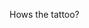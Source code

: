 Hows the tattoo?<!-- {"uuid":"69dd6773-fb63-478b-b46d-286a5a9b88dc", "dates":{"2019-09-29": 0, "2019-09-30": 0, "2019-10-01": 0, "2019-10-02": 0, "2019-10-03": 0, "2019-10-04": 0, "2019-10-05": 0, "2019-10-06": 0, "2019-10-07": 0, "2019-10-08": 0, "2019-10-09": 0, "2019-10-10": 0, "2019-10-11": 0, "2019-10-12": 0, "2019-10-13": 0, "2019-10-14": 0, "2019-10-15": 0, "2019-10-16": 0, "2019-10-17": 0, "2019-10-18": 0, "2019-10-19": 0, "2019-10-20": 0, "2019-10-21": 160, "2019-10-22": 152, "2019-10-23": 157, "2019-10-24": 160, "2019-10-25": 160, "2019-10-26": 0, "2019-10-27": 0, "2019-10-28": 39, "2019-10-29": 40, "2019-10-30": 159, "2019-10-31": 38, "2019-11-01": 40, "2019-11-02": 0, "2019-11-03": 0, "2019-11-04": 0, "2019-11-05": 0, "2019-11-06": 159, "2019-11-07": 0, "2019-11-08": 0, "2019-11-09": 0, "2019-11-10": 0, "2019-11-11": 0, "2019-11-12": 0, "2019-11-13": 160, "2019-11-14": 0, "2019-11-15": 0, "2019-11-16": 0, "2019-11-17": 0, "2019-11-18": 160, "2019-11-19": 159, "2019-11-20": 160, "2019-11-21": 160, "2019-11-22": 160, "2019-11-23": 0, "2019-11-24": 0, "2019-11-25": 40, "2019-11-26": 40, "2019-11-27": 40, "2019-11-28": 40, "2019-11-29": 40, "2019-11-30": 0, "2019-12-01": 0, "2019-12-02": 0, "2019-12-03": 0, "2019-12-04": 0, "2019-12-05": 0, "2019-12-06": 0, "2019-12-07": 0, "2019-12-08": 0, "2019-12-09": 159, "2019-12-10": 0, "2019-12-11": 0, "2019-12-12": 0, "2019-12-13": 160, "2019-12-14": 0, "2019-12-15": 0, "2019-12-16": 160, "2019-12-17": 0, "2019-12-18": 0, "2019-12-19": 0, "2019-12-20": 160, "2019-12-21": 0, "2019-12-22": 0, "2019-12-23": 160, "2019-12-24": 160, "2019-12-25": 159, "2019-12-26": 160, "2019-12-27": 160, "2019-12-28": 0, "2019-12-29": 0, "2019-12-30": 159, "2019-12-31": 36, "2020-01-01": 40, "2020-01-02": 38, "2020-01-03": 160, "2020-01-04": 0, "2020-01-05": 0, "2020-01-06": 160, "2020-01-07": 0, "2020-01-08": 0, "2020-01-09": 0, "2020-01-10": 160, "2020-01-11": 0, "2020-01-12": 0, "2020-01-13": 0, "2020-01-14": 0, "2020-01-15": 0, "2020-01-16": 0, "2020-01-17": 0, "2020-01-18": 0, "2020-01-19": 0, "2020-01-20": 0, "2020-01-21": 0, "2020-01-22": 0, "2020-01-23": 0, "2020-01-24": 0, "2020-01-25": 0, "2020-01-26": 0, "2020-01-27": 160, "2020-01-28": 160, "2020-01-29": 160, "2020-01-30": 160, "2020-01-31": 160, "2020-02-01": 0, "2020-02-02": 0, "2020-02-03": 160, "2020-02-04": 40, "2020-02-05": 160, "2020-02-06": 40, "2020-02-07": 40, "2020-02-08": 0, "2020-02-09": 0, "2020-02-10": 160, "2020-02-11": 0, "2020-02-12": 160, "2020-02-13": 0, "2020-02-14": 0, "2020-02-15": 0, "2020-02-16": 0, "2020-02-17": 160, "2020-02-18": 0, "2020-02-19": 160, "2020-02-20": 0, "2020-02-21": 0, "2020-02-22": 0, "2020-02-23": 0, "2020-02-24": 40, "2020-02-25": 160, "2020-02-26": 0, "2020-02-27": 159, "2020-02-28": 160, "2020-02-29": 0, "2020-03-01": 0, "2020-03-02": 0, "2020-03-03": 40, "2020-03-04": 0, "2020-03-05": 40, "2020-03-06": 40, "2020-03-07": 0, "2020-03-08": 0, "2020-03-09": 0, "2020-03-10": 0, "2020-03-11": 0, "2020-03-12": 0, "2020-03-13": 0, "2020-03-14": 0, "2020-03-15": 0, "2020-03-16": 160, "2020-03-17": 160, "2020-03-18": 160, "2020-03-19": 160, "2020-03-20": 160, "2020-03-21": 0, "2020-03-22": 0, "2020-03-23": 160, "2020-03-24": 40, "2020-03-25": 160, "2020-03-26": 40, "2020-03-27": 160, "2020-03-28": 0, "2020-03-29": 0, "2020-03-30": 160, "2020-03-31": 0, "2020-04-01": 160, "2020-04-02": 0, "2020-04-03": 160, "2020-04-04": 0, "2020-04-05": 0, "2020-04-06": 160, "2020-04-07": 0, "2020-04-08": 160, "2020-04-09": 0, "2020-04-10": 160, "2020-04-11": 0, "2020-04-12": 0, "2020-04-13": 160, "2020-04-14": 0, "2020-04-15": 160, "2020-04-16": 0, "2020-04-17": 160, "2020-04-18": 0, "2020-04-19": 0, "2020-04-20": 0, "2020-04-21": 0, "2020-04-22": 0, "2020-04-23": 0, "2020-04-24": 0, "2020-04-25": 0, "2020-04-26": 0, "2020-04-27": 0, "2020-04-28": 0, "2020-04-29": 0, "2020-04-30": 0, "2020-05-01": 0, "2020-05-02": 0, "2020-05-03": 0, "2020-05-04": 0, "2020-05-05": 0, "2020-05-06": 0, "2020-05-07": 0, "2020-05-08": 0, "2020-05-09": 0, "2020-05-10": 0, "2020-05-11": 0, "2020-05-12": 0, "2020-05-13": 0, "2020-05-14": 0, "2020-05-15": 0, "2020-05-16": 0, "2020-05-17": 0, "2020-05-18": 0, "2020-05-19": 0, "2020-05-20": 0, "2020-05-21": 0, "2020-05-22": 0, "2020-05-23": 0, "2020-05-24": 0, "2020-05-25": 0, "2020-05-26": 0, "2020-05-27": 0, "2020-05-28": 0, "2020-05-29": 0, "2020-05-30": 0, "2020-05-31": 0, "2020-06-01": 160, "2020-06-02": 159, "2020-06-03": 160, "2020-06-04": 160, "2020-06-05": 160, "2020-06-06": 0, "2020-06-07": 0, "2020-06-08": 0, "2020-06-09": 160, "2020-06-10": 40, "2020-06-11": 40, "2020-06-12": 40, "2020-06-13": 0, "2020-06-14": 0, "2020-06-15": 0, "2020-06-16": 0, "2020-06-17": 160, "2020-06-18": 0, "2020-06-19": 0, "2020-06-20": 0, "2020-06-21": 0, "2020-06-22": 0, "2020-06-23": 158, "2020-06-24": 0, "2020-06-25": 0, "2020-06-26": 0, "2020-06-27": 0, "2020-06-28": 0, "2020-06-29": 159, "2020-06-30": 160, "2020-07-01": 160, "2020-07-02": 160, "2020-07-03": 136, "2020-07-04": 0, "2020-07-05": 0, "2020-07-06": 40, "2020-07-07": 40, "2020-07-08": 40, "2020-07-09": 39, "2020-07-10": 38, "2020-07-11": 0, "2020-07-12": 0, "2020-07-13": 0, "2020-07-14": 0, "2020-07-15": 0, "2020-07-16": 0, "2020-07-17": 0, "2020-07-18": 0, "2020-07-19": 0, "2020-07-20": 155, "2020-07-21": 160, "2020-07-22": 159, "2020-07-23": 160, "2020-07-24": 158, "2020-07-25": 0, "2020-07-26": 0, "2020-07-27": 160, "2020-07-28": 40, "2020-07-29": 160, "2020-07-30": 40, "2020-07-31": 159, "2020-08-01": 0, "2020-08-02": 0, "2020-08-03": 160, "2020-08-04": 0, "2020-08-05": 160, "2020-08-06": 0, "2020-08-07": 160, "2020-08-08": 0, "2020-08-09": 0, "2020-08-10": 160, "2020-08-11": 0, "2020-08-12": 160, "2020-08-13": 0, "2020-08-14": 160, "2020-08-15": 0, "2020-08-16": 0, "2020-08-17": 160, "2020-08-18": 0, "2020-08-19": 159, "2020-08-20": 0, "2020-08-21": 160, "2020-08-22": 0, "2020-08-23": 0, "2020-08-24": 0, "2020-08-25": 0, "2020-08-26": 0, "2020-08-27": 0, "2020-08-28": 0, "2020-08-29": 0, "2020-08-30": 0, "2020-08-31": 0, "2020-09-01": 0, "2020-09-02": 0, "2020-09-03": 0, "2020-09-04": 0, "2020-09-05": 0, "2020-09-06": 0, "2020-09-07": 0, "2020-09-08": 0, "2020-09-09": 0, "2020-09-10": 0, "2020-09-11": 0, "2020-09-12": 0, "2020-09-13": 0, "2020-09-14": 0, "2020-09-15": 0, "2020-09-16": 0, "2020-09-17": 0, "2020-09-18": 0, "2020-09-19": 0, "2020-09-20": 0, "2020-09-21": 0, "2020-09-22": 0, "2020-09-23": 0, "2020-09-24": 0, "2020-09-25": 0, "2020-09-26": 0}} -->
